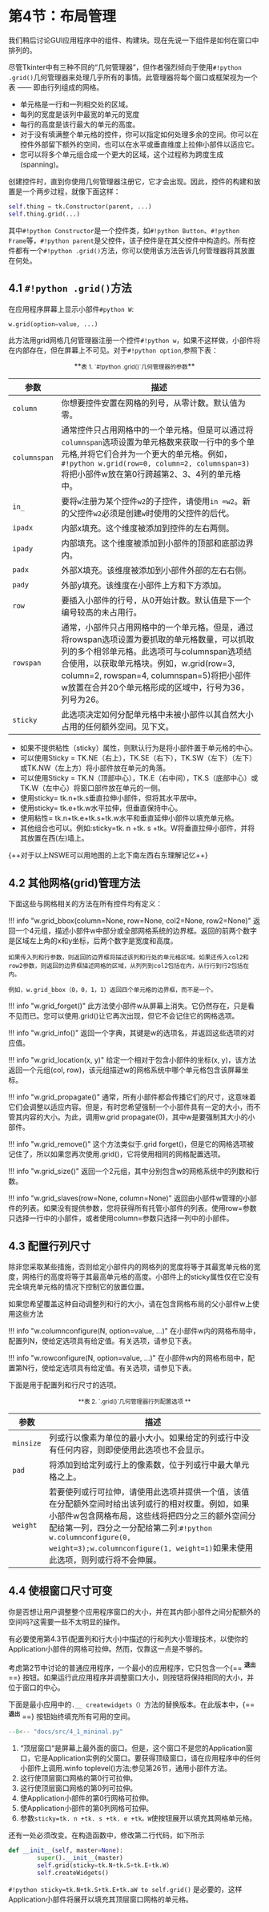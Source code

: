 # 第4节：布局管理

我们稍后讨论GUI应用程序中的组件、构建块。现在先说一下组件是如何在窗口中排列的。

尽管Tkinter中有三种不同的“几何管理器”，但作者强烈倾向于使用`#!python .grid()`几何管理器来处理几乎所有的事情。此管理器将每个窗口或框架视为一个表 —— 即由行列组成的网格。

+ 单元格是一行和一列相交处的区域。
+ 每列的宽度是该列中最宽的单元的宽度
+ 每行的高度是该行最大的单元的高度。
+ 对于没有填满整个单元格的控件，你可以指定如何处理多余的空间。你可以在控件外部留下额外的空间，也可以在水平或垂直维度上拉伸小部件以适应它。
+ 您可以将多个单元组合成一个更大的区域，这个过程称为跨度生成(spanning)。

创建控件时，直到你使用几何管理器注册它，它才会出现。因此，控件的构建和放置是一个两步过程，就像下面这样：

```python title="控件的创建和放置"
self.thing = tk.Constructor(parent, ...)
self.thing.grid(...)
```

其中`#!python Constructor`是一个控件类，如`#!python Button`、`#!python Frame`等，`#!python parent`是父控件，该子控件是在其父控件中构造的。所有控件都有一个`#!python .grid()`方法，你可以使用该方法告诉几何管理器将其放置在何处。

## 4.1 `#!python .grid()`方法

在应用程序屏幕上显示小部件`#python W`:

```python
w.grid(option=value, ...)
``` 
此方法用grid网格几何管理器注册一个控件`#!python w`，如果不这样做，小部件将在内部存在，但在屏幕上不可见。对于`#!python option`,参照下表：

<center>**<small>表 1. `#!python .grid()`几何管理器的参数</small>**</center>

| 参数      | 描述 |
| -------- | -------- |
|`column`|你想要控件安置在网格的列号，从零计数。默认值为零。|
|`columnspan`|通常控件只占用网格中的一个单元格。但是可以通过将`columnspan`选项设置为单元格数来获取一行中的多个单元格,并将它们合并为一个更大的单元格。例如，`#!python w.grid(row=0, column=2, columnspan=3)`将把小部件w放在第0行跨越第2、3、4列的单元格中。|
|`in_`|要将`w`注册为某个控件`w2`的子控件，请使用`in =w2`。新的父控件`w2`必须是创建`w`时使用的父控件的后代。|
|`ipadx`|内部x填充。这个维度被添加到控件的左右两侧。|
|`ipady`|内部填充。这个维度被添加到小部件的顶部和底部边界内。|
|`padx`|外部X填充。该维度被添加到小部件外部的左右右侧。|
|`pady`|外部y填充。该维度在小部件上方和下方添加。|
|`row`|要插入小部件的行号，从0开始计数。默认值是下一个编号较高的未占用行。|
|`rowspan`|通常，小部件只占用网格中的一个单元格。但是，通过将rowspan选项设置为要抓取的单元格数量，可以抓取列的多个相邻单元格。此选项可与columnspan选项结合使用，以获取单元格块。例如，w.grid(row=3, column=2, rowspan=4, columnspan=5)将把小部件w放置在合并20个单元格形成的区域中，行号为36，列号为26。|
|`sticky`|此选项决定如何分配单元格中未被小部件以其自然大小占用的任何额外空间。见下文。|

+ 如果不提供粘性（sticky）属性，则默认行为是将小部件置于单元格的中心。
+ 可以使用Sticky = TK.NE（右上），TK.SE（右下），TK.SW（左下）（左下）或TK.NW（左上方）将小部件放在单元的角落。
+ 可以使用Sticky = TK.N（顶部中心），TK.E（右中间），TK.S（底部中心）或TK.W（左中心）将窗口部件放在单元的一侧。
+ 使用sticky= tk.n+tk.s垂直拉伸小部件，但将其水平居中。
+ 使用sticky= tk.e+tk.w水平拉伸，但垂直保持中心。
+ 使用粘性= tk.n+tk.e+tk.s+tk.w水平和垂直延伸小部件以填充单元格。
+ 其他组合也可以。例如:sticky=tk. n +tk. s +tk。W将垂直拉伸小部件，并将其放置在西(左)墙上。

{++对于以上NSWE可以用地图的上北下南左西右东理解记忆++}



## 4.2 其他网格(grid)管理方法

下面这些与网格相关的方法在所有控件均有定义：

!!! info "w.grid_bbox(column=None, row=None, col2=None, row2=None)"
    返回一个4元组，描述小部件w中部分或全部网格系统的边界框。返回的前两个数字是区域左上角的x和y坐标，后两个数字是宽度和高度。

    如果传入列和行参数，则返回的边界框将描述该列和行处的单元格区域。如果还传入col2和row2参数，则返回的边界框描述网格的区域，从列列到col2包括在内，从行行到行2包括在内。

    例如，w.grid_bbox（0，0，1，1）返回四个单元格的边界框，而不是一个。

!!! info "w.grid_forget()"
    此方法使小部件w从屏幕上消失。它仍然存在，只是看不见而已。您可以使用.grid()让它再次出现，但它不会记住它的网格选项。


!!! info "w.grid_info()"
    返回一个字典，其键是w的选项名，并返回这些选项的对应值。

!!! info "w.grid_location(x, y)"
    给定一个相对于包含小部件的坐标(x, y)，该方法返回一个元组(col, row)，该元组描述w的网格系统中哪个单元格包含该屏幕坐标。

!!! info "w.grid_propagate()"
    通常，所有小部件都会传播它们的尺寸，这意味着它们会调整以适应内容。但是，有时您希望强制一个小部件具有一定的大小，而不管其内容的大小。为此，调用w.grid propagate(0)，其中w是要强制其大小的小部件。

!!! info "w.grid_remove()"
    这个方法类似于.grid forget()，但是它的网格选项被记住了，所以如果您再次使用.grid()，它将使用相同的网格配置选项。

!!! info "w.grid_size()"
    返回一个2元组，其中分别包含w的网格系统中的列数和行数。

!!! info "w.grid_slaves(row=None, column=None)"
    返回由小部件w管理的小部件的列表。如果没有提供参数，您将获得所有托管小部件的列表。使用row=参数只选择一行中的小部件，或者使用column=参数只选择一列中的小部件。



## 4.3 配置行列尺寸

除非您采取某些措施，否则给定小部件内的网格列的宽度将等于其最宽单元格的宽度，网格行的高度将等于其最高单元格的高度。小部件上的sticky属性仅在它没有完全填充单元格的情况下控制它的放置位置。

如果您希望覆盖这种自动调整列和行的大小，请在包含网格布局的父小部件w上使用这些方法

!!! info "w.columnconfigure(N, option=value, ...)"
    在小部件w内的网格布局中，配置列N，使给定选项具有给定值。有关选项，请参见下表。

!!! info "w.rowconfigure(N, option=value, ...)"
    在小部件w内的网格布局中，配置第N行，使给定选项具有给定值。有关选项，请参见下表。

下面是用于配置列和行尺寸的选项。

<center><small>**表 2. `.grid()`几何管理器行列配置选项 **</small></center>

|参数|描述|
|---|---|
|`minsize`|列或行以像素为单位的最小大小。如果给定的列或行中没有任何内容，则即使使用此选项也不会显示。|
|`pad`|将添加到给定列或行上的像素数，位于列或行中最大单元格之上。|
|`weight`|若要使列或行可拉伸，请使用此选项并提供一个值，该值在分配额外空间时给出该列或行的相对权重。例如，如果小部件w包含网格布局，这些线将把四分之三的额外空间分配给第一列，四分之一分配给第二列:`#!python w.columnconfigure(0, weight=3);w.columnconfigure(1, weight=1)`如果未使用此选项，则列或行将不会伸展。|


## 4.4 使根窗口尺寸可变

你是否想让用户调整整个应用程序窗口的大小，并在其内部小部件之间分配额外的空间吗?这需要一些不太明显的操作。

有必要使用第4.3节(配置列和行大小)中描述的行和列大小管理技术，以使你的Application小部件的网格可拉伸。然而，仅靠这一点是不够的。

考虑第2节中讨论的普通应用程序，一个最小的应用程序，它只包含一个{== **<sup>退出</sup>** ==} 按钮。如果运行此应用程序并调整窗口大小，则按钮将保持相同的大小，并位于窗口的中心。

下面是最小应用中的`.__ createwidgets（）`方法的替换版本。在此版本中，{== **<sup>退出</sup>** ==} 按钮始终填充所有可用的空间。

```python title="最小程序.__ createwidgets（）改版"
--8<-- "docs/src/4_1_mininal.py"
```

1. “顶层窗口“是屏幕上最外面的窗口。但是，这个窗口不是您的Application窗口，它是Application实例的父窗口。要获得顶级窗口，请在应用程序中的任何小部件上调用.winfo toplevel()方法;参见第26节，通用小部件方法。
2. 这行使顶层窗口网格的第0行可拉伸。
3. 这行使顶层窗口网格的第0列可拉伸。
4. 使Application小部件的第0行网格可拉伸。
5. 使Application小部件的第0列网格可拉伸。
6. 参数`sticky=tk. n +tk. s +tk. e +tk。W`使按钮展开以填充其网格单元格。

还有一处必须改变。在构造函数中，修改第二行代码，如下所示

```python hl_lines="3"
def __init__(self, master=None):
        super().__init__(master)
        self.grid(sticky=tk.N+tk.S+tk.E+tk.W)
        self.createWidgets()
```

`#!python sticky=tk.N+tk.S+tk.E+tk.aW to self.grid()` 是必要的，这样Application小部件将展开以填充其顶层窗口网格的单元格。